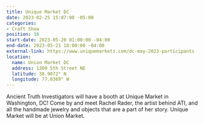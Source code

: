 ```yaml
---
title: Unique Market DC
date: 2023-02-25 15:07:00 -05:00
categories:
- Craft Show
position: 16
start-date: 2023-05-20 01:00:00 -04:00
end-date: 2023-05-21 18:00:00 -04:00
external-link: https://www.uniquemarkets.com/dc-may-2023-participants
location:
  name: Union Market DC
  address: 1309 5th Street NE
  latitude: 38.9072° N
  longitude: 77.0369° W
---
```


Ancient Truth Investigators will have a booth at Unique Market in Washington, DC! Come by and meet Rachel Rader, the artist behind ATI, and all the handmade jewelry and objects that are a part of her story. Unique Market will be at Union Market. 
